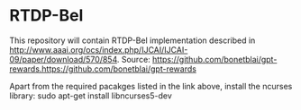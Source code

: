 # RTDP-Bel

 This repository will contain RTDP-Bel implementation described in http://www.aaai.org/ocs/index.php/IJCAI/IJCAI-09/paper/download/570/854. Source: https://github.com/bonetblai/gpt-rewards.https://github.com/bonetblai/gpt-rewards

Apart from the required pacakges listed in the link above, install the ncurses library:
sudo apt-get install libncurses5-dev


